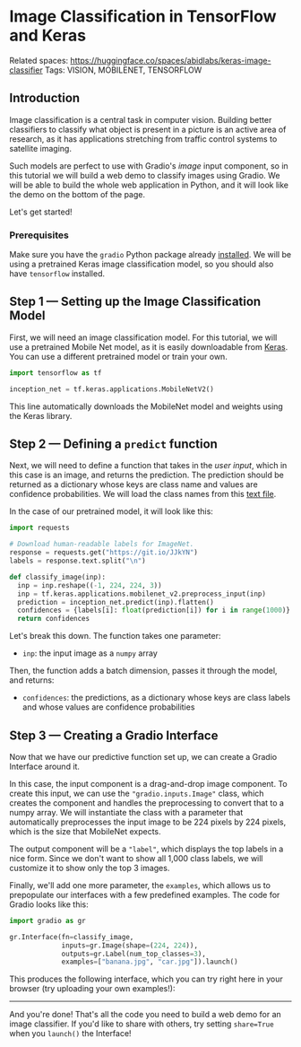 # Image Classification in TensorFlow and Keras

Related spaces: https://huggingface.co/spaces/abidlabs/keras-image-classifier
Tags: VISION, MOBILENET, TENSORFLOW

## Introduction

Image classification is a central task in computer vision. Building better classifiers to classify what object is present in a picture is an active area of research, as it has applications stretching from traffic control systems to satellite imaging.

Such models are perfect to use with Gradio's _image_ input component, so in this tutorial we will build a web demo to classify images using Gradio. We will be able to build the whole web application in Python, and it will look like the demo on the bottom of the page.


Let's get started!

### Prerequisites

Make sure you have the `gradio` Python package already [installed](/getting_started). We will be using a pretrained Keras image classification model, so you should also have `tensorflow` installed.

## Step 1 — Setting up the Image Classification Model

First, we will need an image classification model. For this tutorial, we will use a pretrained Mobile Net model, as it is easily downloadable from [Keras](https://keras.io/api/applications/mobilenet/). You can use a different pretrained model or train your own.

```python
import tensorflow as tf

inception_net = tf.keras.applications.MobileNetV2()
```

This line automatically downloads the MobileNet model and weights using the Keras library.

## Step 2 — Defining a `predict` function

Next, we will need to define a function that takes in the _user input_, which in this case is an image, and returns the prediction. The prediction should be returned as a dictionary whose keys are class name and values are confidence probabilities. We will load the class names from this [text file](https://git.io/JJkYN).

In the case of our pretrained model, it will look like this:

```python
import requests

# Download human-readable labels for ImageNet.
response = requests.get("https://git.io/JJkYN")
labels = response.text.split("\n")

def classify_image(inp):
  inp = inp.reshape((-1, 224, 224, 3))
  inp = tf.keras.applications.mobilenet_v2.preprocess_input(inp)
  prediction = inception_net.predict(inp).flatten()
  confidences = {labels[i]: float(prediction[i]) for i in range(1000)}
  return confidences
```

Let's break this down. The function takes one parameter:

- `inp`: the input image as a `numpy` array

Then, the function adds a batch dimension, passes it through the model, and returns:

- `confidences`: the predictions, as a dictionary whose keys are class labels and whose values are confidence probabilities

## Step 3 — Creating a Gradio Interface

Now that we have our predictive function set up, we can create a Gradio Interface around it.

In this case, the input component is a drag-and-drop image component. To create this input, we can use the `"gradio.inputs.Image"` class, which creates the component and handles the preprocessing to convert that to a numpy array. We will instantiate the class with a parameter that automatically preprocesses the input image to be 224 pixels by 224 pixels, which is the size that MobileNet expects.

The output component will be a `"label"`, which displays the top labels in a nice form. Since we don't want to show all 1,000 class labels, we will customize it to show only the top 3 images.

Finally, we'll add one more parameter, the `examples`, which allows us to prepopulate our interfaces with a few predefined examples. The code for Gradio looks like this:

```python
import gradio as gr

gr.Interface(fn=classify_image,
             inputs=gr.Image(shape=(224, 224)),
             outputs=gr.Label(num_top_classes=3),
             examples=["banana.jpg", "car.jpg"]).launch()
```

This produces the following interface, which you can try right here in your browser (try uploading your own examples!):

<gradio-app space="gradio/keras-image-classifier_3-x">

---

And you're done! That's all the code you need to build a web demo for an image classifier. If you'd like to share with others, try setting `share=True` when you `launch()` the Interface!
